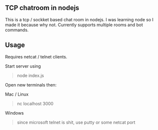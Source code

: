 ## TCP chatroom in nodejs

This is a tcp / sockket based chat room in nodejs. I was learning node so I made it because why not.
Currently supports multiple rooms and bot commands.

## Usage

Requires netcat / telnet clients.

Start server using

> node index.js

Open new terminals then:

Mac / Linux

> nc localhost 3000

Windows

> since microsoft telnet is shit, use putty or some netcat port
